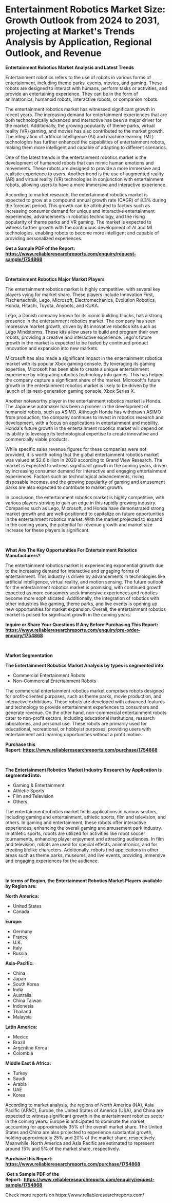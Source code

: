 <p><h1>Entertainment Robotics Market Size: Growth Outlook from 2024 to 2031, projecting at Market's Trends Analysis by Application, Regional Outlook, and Revenue</h1></p><p><strong>Entertainment Robotics Market Analysis and Latest Trends</strong></p>
<p><p>Entertainment robotics refers to the use of robots in various forms of entertainment, including theme parks, events, movies, and gaming. These robots are designed to interact with humans, perform tasks or activities, and provide an entertaining experience. They can be in the form of animatronics, humanoid robots, interactive robots, or companion robots.</p><p>The entertainment robotics market has witnessed significant growth in recent years. The increasing demand for entertainment experiences that are both technologically advanced and interactive has been a major driver for the market. Additionally, the growing popularity of theme parks, virtual reality (VR) gaming, and movies has also contributed to the market growth. The integration of artificial intelligence (AI) and machine learning (ML) technologies has further enhanced the capabilities of entertainment robots, making them more intelligent and capable of adapting to different scenarios.</p><p>One of the latest trends in the entertainment robotics market is the development of humanoid robots that can mimic human emotions and movements. These robots are designed to provide a more immersive and realistic experience to users. Another trend is the use of augmented reality (AR) and virtual reality (VR) technologies in conjunction with entertainment robots, allowing users to have a more immersive and interactive experience.</p><p>According to market research, the entertainment robotics market is expected to grow at a compound annual growth rate (CAGR) of 8.3% during the forecast period. This growth can be attributed to factors such as increasing consumer demand for unique and interactive entertainment experiences, advancements in robotics technology, and the rising popularity of theme parks and VR gaming. The market is expected to witness further growth with the continuous development of AI and ML technologies, enabling robots to become more intelligent and capable of providing personalized experiences.</p></p>
<p><strong>Get a Sample PDF of the Report:&nbsp; <a href="https://www.reliableresearchreports.com/enquiry/request-sample/1754868">https://www.reliableresearchreports.com/enquiry/request-sample/1754868</a></strong></p>
<p>&nbsp;</p>
<p><strong>Entertainment Robotics Major Market Players</strong></p>
<p><p>The entertainment robotics market is highly competitive, with several key players vying for market share. These players include Innovation First, Fischertechnik, Lego, Microsoft, Electromechanica, Evolution Robotics, Honda, Hitachi, Toyota, Anybots, and KUKA. </p><p>Lego, a Danish company known for its iconic building blocks, has a strong presence in the entertainment robotics market. The company has seen impressive market growth, driven by its innovative robotics kits such as Lego Mindstorms. These kits allow users to build and program their own robots, providing a creative and interactive experience. Lego's future growth in the market is expected to be fueled by continued product innovation and expansion into new markets.</p><p>Microsoft has also made a significant impact in the entertainment robotics market with its popular Xbox gaming console. By leveraging its gaming expertise, Microsoft has been able to create a unique entertainment experience by integrating robotics technology into games. This has helped the company capture a significant share of the market. Microsoft's future growth in the entertainment robotics market is likely to be driven by the launch of its next-generation gaming console, Xbox Series X.</p><p>Another noteworthy player in the entertainment robotics market is Honda. The Japanese automaker has been a pioneer in the development of humanoid robots, such as ASIMO. Although Honda has withdrawn ASIMO from production, the company continues to invest in robotics research and development, with a focus on applications in entertainment and mobility. Honda's future growth in the entertainment robotics market will depend on its ability to leverage its technological expertise to create innovative and commercially viable products.</p><p>While specific sales revenue figures for these companies were not provided, it is worth noting that the global entertainment robotics market was valued at $2.6 billion in 2020 according to Grand View Research. The market is expected to witness significant growth in the coming years, driven by increasing consumer demand for interactive and engaging entertainment experiences. Factors such as technological advancements, rising disposable incomes, and the growing popularity of gaming and amusement parks are also expected to contribute to market growth.</p><p>In conclusion, the entertainment robotics market is highly competitive, with various players striving to gain an edge in this rapidly growing industry. Companies such as Lego, Microsoft, and Honda have demonstrated strong market growth and are well-positioned to capitalize on future opportunities in the entertainment robotics market. With the market projected to expand in the coming years, the potential for revenue growth and market size increase for these players is significant.</p></p>
<p>&nbsp;</p>
<p><strong>What Are The Key Opportunities For Entertainment Robotics Manufacturers?</strong></p>
<p><p>The entertainment robotics market is experiencing exponential growth due to the increasing demand for interactive and engaging forms of entertainment. This industry is driven by advancements in technologies like artificial intelligence, virtual reality, and motion sensing. The future outlook for the entertainment robotics market is promising, with continued growth expected as more consumers seek immersive experiences and robotics become more sophisticated. Additionally, the integration of robotics with other industries like gaming, theme parks, and live events is opening up new opportunities for market expansion. Overall, the entertainment robotics market is poised for significant growth in the coming years.</p></p>
<p><strong>Inquire or Share Your Questions If Any Before Purchasing This Report: <a href="https://www.reliableresearchreports.com/enquiry/pre-order-enquiry/1754868">https://www.reliableresearchreports.com/enquiry/pre-order-enquiry/1754868</a></strong></p>
<p>&nbsp;</p>
<p><strong>Market Segmentation</strong></p>
<p><strong>The Entertainment Robotics Market Analysis by types is segmented into:</strong></p>
<p><ul><li>Commercial Entertainment Robots</li><li>Non-Commercial Entertainment Robots</li></ul></p>
<p><p>The commercial entertainment robotics market comprises robots designed for profit-oriented purposes, such as theme parks, movie production, and interactive exhibitions. These robots are developed with advanced features and technology to provide entertainment experiences to consumers and generate revenue. On the other hand, non-commercial entertainment robots cater to non-profit sectors, including educational institutions, research laboratories, and personal use. These robots are primarily used for educational, recreational, or hobbyist purposes, providing users with entertainment and learning opportunities without a profit motive.</p></p>
<p><strong>Purchase this Report:&nbsp;<a href="https://www.reliableresearchreports.com/purchase/1754868">https://www.reliableresearchreports.com/purchase/1754868</a></strong></p>
<p>&nbsp;</p>
<p><strong>The Entertainment Robotics Market Industry Research by Application is segmented into:</strong></p>
<p><ul><li>Gaming & Entertainment</li><li>Athletic Sports</li><li>Film and Television</li><li>Others</li></ul></p>
<p><p>The entertainment robotics market finds applications in various sectors, including gaming and entertainment, athletic sports, film and television, and others. In gaming and entertainment, these robots offer interactive experiences, enhancing the overall gaming and amusement park industry. In athletic sports, robots are utilized for activities like robot soccer tournaments, enhancing player enjoyment and attracting audiences. In film and television, robots are used for special effects, animatronics, and for creating lifelike characters. Additionally, robots find applications in other areas such as theme parks, museums, and live events, providing immersive and engaging experiences for the audience.</p></p>
<p>&nbsp;</p>
<p><strong>In terms of Region, the Entertainment Robotics Market Players available by Region are:</strong></p>
<p>
    <p> <strong> North America: </strong>
        <ul>
            <li>United States</li>
            <li>Canada</li>
        </ul>
        </p> 
    <p> <strong> Europe: </strong>
        <ul>
            <li>Germany</li>
            <li>France</li>
            <li>U.K.</li>
            <li>Italy</li>
            <li>Russia</li>
        </ul>
        </p> 
    <p> <strong> Asia-Pacific: </strong>
        <ul>
            <li>China</li>
            <li>Japan</li>
            <li>South Korea</li>
            <li>India</li>
            <li>Australia</li>
            <li>China Taiwan</li>
            <li>Indonesia</li>
            <li>Thailand</li>
            <li>Malaysia</li>
        </ul>
        </p> 
    <p> <strong> Latin America: </strong>
        <ul>
            <li>Mexico</li>
            <li>Brazil</li>
            <li>Argentina Korea</li>
            <li>Colombia</li>
        </ul>
        </p> 
    <p> <strong> Middle East & Africa: </strong>
        <ul>
            <li>Turkey</li>
            <li>Saudi</li>
            <li>Arabia</li>
            <li>UAE</li>
            <li>Korea</li>
        </ul>
    </p>
    </p>
<p><p>According to market analysis, the regions of North America (NA), Asia Pacific (APAC), Europe, the United States of America (USA), and China are expected to witness significant growth in the entertainment robotics sector in the coming years. Europe is anticipated to dominate the market, accounting for approximately 35% of the overall market share. The United States and China are also projected to experience substantial growth, holding approximately 25% and 20% of the market share, respectively. Meanwhile, North America and Asia Pacific are estimated to represent around 15% and 5% of the market share, respectively.</p></p>
<p><strong>Purchase this Report: <a href="https://www.reliableresearchreports.com/purchase/1754868">https://www.reliableresearchreports.com/purchase/1754868</a></strong></p>
<p>&nbsp;<strong>Get a Sample PDF of the Report:&nbsp;&nbsp;<a href="https://www.reliableresearchreports.com/enquiry/request-sample/1754868">https://www.reliableresearchreports.com/enquiry/request-sample/1754868</a></strong></p>
<p><strong></strong></p>
<p>Check more reports on https://www.reliableresearchreports.com/</p>